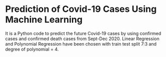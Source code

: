 # Prediction of Covid-19 Cases Using Machine Learning

It is a Python code to predict the future Covid-19 cases by using confirmed cases and confirmed death cases from Sept-Dec 2020.
Linear Regression and Polynomial Regression have been chosen with train test split 7:3 and degree of polynomial = 4.
